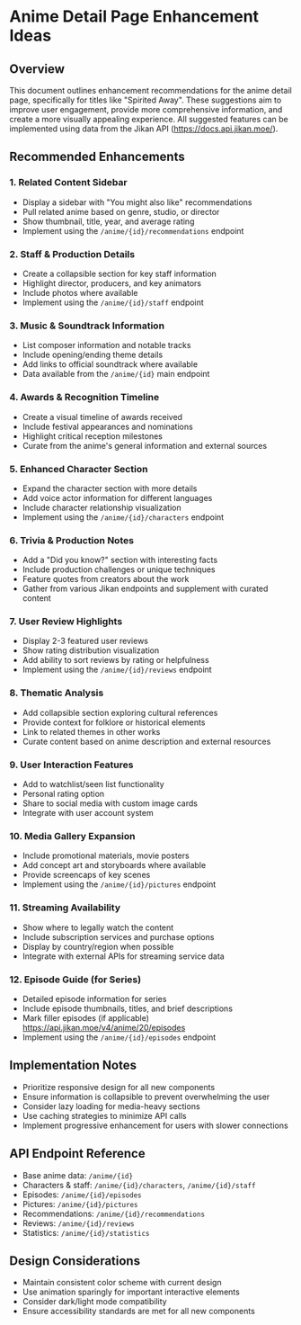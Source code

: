 # Anime Detail Page Enhancement Ideas

## Overview

This document outlines enhancement recommendations for the anime detail page, specifically for titles like "Spirited Away". These suggestions aim to improve user engagement, provide more comprehensive information, and create a more visually appealing experience. All suggested features can be implemented using data from the Jikan API (https://docs.api.jikan.moe/).

## Recommended Enhancements

### 1. Related Content Sidebar

- Display a sidebar with "You might also like" recommendations
- Pull related anime based on genre, studio, or director
- Show thumbnail, title, year, and average rating
- Implement using the `/anime/{id}/recommendations` endpoint

### 2. Staff & Production Details

- Create a collapsible section for key staff information
- Highlight director, producers, and key animators
- Include photos where available
- Implement using the `/anime/{id}/staff` endpoint

### 3. Music & Soundtrack Information

- List composer information and notable tracks
- Include opening/ending theme details
- Add links to official soundtrack where available
- Data available from the `/anime/{id}` main endpoint

### 4. Awards & Recognition Timeline

- Create a visual timeline of awards received
- Include festival appearances and nominations
- Highlight critical reception milestones
- Curate from the anime's general information and external sources

### 5. Enhanced Character Section

- Expand the character section with more details
- Add voice actor information for different languages
- Include character relationship visualization
- Implement using the `/anime/{id}/characters` endpoint

### 6. Trivia & Production Notes

- Add a "Did you know?" section with interesting facts
- Include production challenges or unique techniques
- Feature quotes from creators about the work
- Gather from various Jikan endpoints and supplement with curated content

### 7. User Review Highlights

- Display 2-3 featured user reviews
- Show rating distribution visualization
- Add ability to sort reviews by rating or helpfulness
- Implement using the `/anime/{id}/reviews` endpoint

### 8. Thematic Analysis

- Add collapsible section exploring cultural references
- Provide context for folklore or historical elements
- Link to related themes in other works
- Curate content based on anime description and external resources

### 9. User Interaction Features

- Add to watchlist/seen list functionality
- Personal rating option
- Share to social media with custom image cards
- Integrate with user account system

### 10. Media Gallery Expansion

- Include promotional materials, movie posters
- Add concept art and storyboards where available
- Provide screencaps of key scenes
- Implement using the `/anime/{id}/pictures` endpoint

### 11. Streaming Availability

- Show where to legally watch the content
- Include subscription services and purchase options
- Display by country/region when possible
- Integrate with external APIs for streaming service data

### 12. Episode Guide (for Series)

- Detailed episode information for series
- Include episode thumbnails, titles, and brief descriptions
- Mark filler episodes (if applicable) https://api.jikan.moe/v4/anime/20/episodes
- Implement using the `/anime/{id}/episodes` endpoint

## Implementation Notes

- Prioritize responsive design for all new components
- Ensure information is collapsible to prevent overwhelming the user
- Consider lazy loading for media-heavy sections
- Use caching strategies to minimize API calls
- Implement progressive enhancement for users with slower connections

## API Endpoint Reference

- Base anime data: `/anime/{id}`
- Characters & staff: `/anime/{id}/characters`, `/anime/{id}/staff`
- Episodes: `/anime/{id}/episodes`
- Pictures: `/anime/{id}/pictures`
- Recommendations: `/anime/{id}/recommendations`
- Reviews: `/anime/{id}/reviews`
- Statistics: `/anime/{id}/statistics`

## Design Considerations

- Maintain consistent color scheme with current design
- Use animation sparingly for important interactive elements
- Consider dark/light mode compatibility
- Ensure accessibility standards are met for all new components
